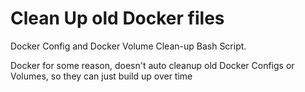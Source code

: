 # Clean Up old Docker files
Docker Config and Docker Volume Clean-up Bash Script.

Docker for some reason, doesn't auto cleanup old Docker Configs or Volumes, so they can just build up over time
